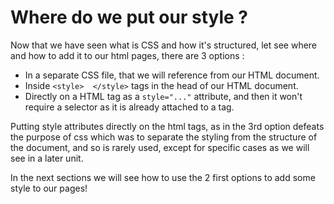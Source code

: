 # Where do we put our style ?

Now that we have seen what is CSS and how it's structured, let see where and how to add it to our html pages, there are 3 options :

* In a separate CSS file, that we will reference from our HTML document.
* Inside `<style>  </style>` tags in the head of our HTML document.
* Directly on a HTML tag as a `style="..."` attribute, and then it won't require a selector as it is already attached to a tag.

Putting style attributes directly on the html tags, as in the 3rd option defeats the purpose of css which was to separate the styling from the structure of the document, and so is rarely used, except for specific cases as we will see in a later unit.

In the next sections we will see how to use the 2 first options to add some style to our pages!

